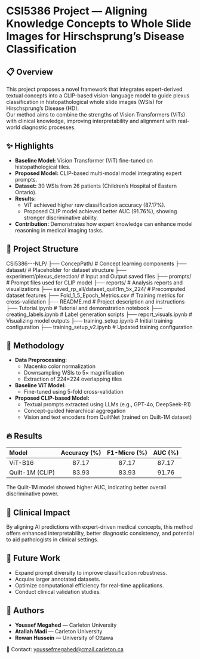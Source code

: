 # CSI5386 Project — Aligning Knowledge Concepts to Whole Slide Images for Hirschsprung’s Disease Classification

## 📋 Overview

This project proposes a novel framework that integrates expert-derived textual concepts into a CLIP-based vision-language model to guide plexus classification in histopathological whole slide images (WSIs) for Hirschsprung’s Disease (HD).  
Our method aims to combine the strengths of Vision Transformers (ViTs) with clinical knowledge, improving interpretability and alignment with real-world diagnostic processes.

## ✨ Highlights

- **Baseline Model:** Vision Transformer (ViT) fine-tuned on histopathological tiles.
- **Proposed Model:** CLIP-based multi-modal model integrating expert prompts.
- **Dataset:** 30 WSIs from 26 patients (Children’s Hospital of Eastern Ontario).
- **Results:**  
  - ViT achieved higher raw classification accuracy (87.17%).  
  - Proposed CLIP model achieved better AUC (91.76%), showing stronger discriminative ability.
- **Contribution:** Demonstrates how expert knowledge can enhance model reasoning in medical imaging tasks.

## 📂 Project Structure

CSI5386---NLP/ ├── ConcepPath/ # Concept learning components ├── dataset/ # Placeholder for dataset structure ├── experiment/plexus_detection/ # Input and Output saved files ├── prompts/ # Prompt files used for CLIP model ├── reports/ # Analysis reports and visualizations ├── saved_rp_all/dataset_quilt1m_5x_224/ # Precomputed dataset features ├── Fold_1_5_Epoch_Metrics.csv # Training metrics for cross-validation ├── README.md # Project description and instructions ├── Tutorial.ipynb # Tutorial and demonstration notebook ├── creating_labels.ipynb # Label generation scripts ├── report_visuals.ipynb # Visualizing model outputs ├── training_setup.ipynb # Initial training configuration ├── training_setup_v2.ipynb # Updated training configuration


## 🧪 Methodology

- **Data Preprocessing:**
  - Macenko color normalization
  - Downsampling WSIs to 5× magnification
  - Extraction of 224×224 overlapping tiles
- **Baseline ViT Model:**
  - Fine-tuned using 5-fold cross-validation
- **Proposed CLIP-based Model:**
  - Textual prompts extracted using LLMs (e.g., GPT-4o, DeepSeek-R1)
  - Concept-guided hierarchical aggregation
  - Vision and text encoders from QuiltNet (trained on Quilt-1M dataset)

## 🔥 Results

| Model         | Accuracy (%) | F1-Micro (%) | AUC (%) |
|:--------------|:-------------:|:------------:|:-------:|
| ViT-B16        | 87.17         | 87.17        | 87.17   |
| Quilt-1M (CLIP)| 83.93         | 83.93        | 91.76   |

The Quilt-1M model showed higher AUC, indicating better overall discriminative power.

## 🏥 Clinical Impact

By aligning AI predictions with expert-driven medical concepts, this method offers enhanced interpretability, better diagnostic consistency, and potential to aid pathologists in clinical settings.

## 🚀 Future Work

- Expand prompt diversity to improve classification robustness.
- Acquire larger annotated datasets.
- Optimize computational efficiency for real-time applications.
- Conduct clinical validation studies.

## 🤝 Authors

- **Youssef Megahed** — Carleton University
- **Atallah Madi** — Carleton University
- **Rowan Hussein** — University of Ottawa

📧 Contact: youssefmegahed@cmail.carleton.ca
